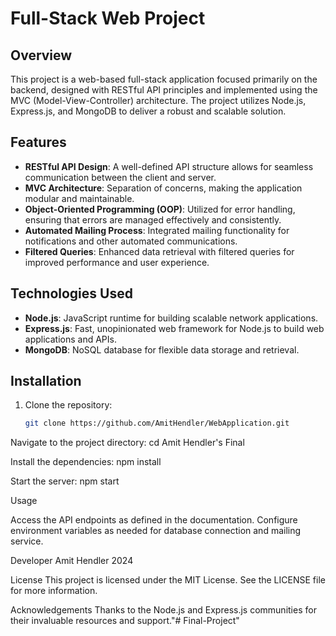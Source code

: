 # Full-Stack Web Project

## Overview
This project is a web-based full-stack application focused primarily on the backend, designed with RESTful API principles and implemented using the MVC (Model-View-Controller) architecture. The project utilizes Node.js, Express.js, and MongoDB to deliver a robust and scalable solution.

## Features
- **RESTful API Design**: A well-defined API structure allows for seamless communication between the client and server.
- **MVC Architecture**: Separation of concerns, making the application modular and maintainable.
- **Object-Oriented Programming (OOP)**: Utilized for error handling, ensuring that errors are managed effectively and consistently.
- **Automated Mailing Process**: Integrated mailing functionality for notifications and other automated communications.
- **Filtered Queries**: Enhanced data retrieval with filtered queries for improved performance and user experience.

## Technologies Used
- **Node.js**: JavaScript runtime for building scalable network applications.
- **Express.js**: Fast, unopinionated web framework for Node.js to build web applications and APIs.
- **MongoDB**: NoSQL database for flexible data storage and retrieval.

## Installation
1. Clone the repository:
   ```bash
   git clone https://github.com/AmitHendler/WebApplication.git


Navigate to the project directory:
cd Amit Hendler's Final 


Install the dependencies:
npm install


Start the server:
npm start


Usage

Access the API endpoints as defined in the documentation.
Configure environment variables as needed for database connection and mailing service.

Developer
Amit Hendler 2024

License
This project is licensed under the MIT License. See the LICENSE file for more information.

Acknowledgements
Thanks to the Node.js and Express.js communities for their invaluable resources and support."# Final-Project" 
